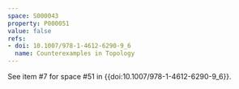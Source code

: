 ```yaml
---
space: S000043
property: P000051
value: false
refs:
- doi: 10.1007/978-1-4612-6290-9_6
  name: Counterexamples in Topology
---
```


See item #7 for space #51 in {{doi:10.1007/978-1-4612-6290-9_6}}.
